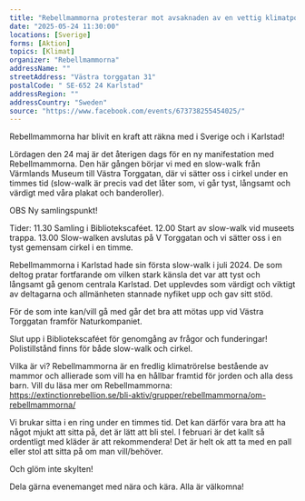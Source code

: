 ```yaml
---
title: "Rebellmammorna protesterar mot avsaknaden av en vettig klimatpolitik"
date: "2025-05-24 11:30:00"
locations: [Sverige]
forms: [Aktion]
topics: [Klimat]
organizer: "Rebellmammorna"
addressName: ""
streetAddress: "Västra torggatan 31"
postalCode: " SE-652 24 Karlstad"
addressRegion: ""
addressCountry: "Sweden"
source: "https://www.facebook.com/events/673738255454025/"
---
```

Rebellmammorna har blivit en kraft att räkna med i Sverige och i Karlstad!

Lördagen den 24 maj är det återigen dags för en ny manifestation med Rebellmammorna. Den här gången börjar vi med en slow-walk från Värmlands Museum till Västra Torggatan, där vi sätter oss i cirkel under en timmes tid (slow-walk är precis vad det låter som, vi går tyst, långsamt och värdigt med våra plakat och banderoller).

OBS Ny samlingspunkt!

Tider:
11.30 Samling i Bibliotekscaféet.
12.00 Start av slow-walk vid museets trappa.
13.00 Slow-walken avslutas på V Torggatan och vi sätter oss i en tyst gemensam cirkel i en timme.

Rebellmammorna i Karlstad hade sin första slow-walk i juli 2024. De som deltog pratar fortfarande om vilken stark känsla det var att tyst och långsamt gå genom centrala Karlstad. Det upplevdes som värdigt och viktigt av deltagarna och allmänheten stannade nyfiket upp och gav sitt stöd.

För de som inte kan/vill gå med går det bra att mötas upp vid Västra Torggatan framför Naturkompaniet.

Slut upp i Bibliotekscaféet för genomgång av frågor och funderingar! Polistillstånd finns för både slow-walk och cirkel.

Vilka är vi?
Rebellmammorna är en fredlig klimatrörelse bestående av mammor och allierade som vill ha en hållbar framtid för jorden och alla dess barn. 
Vill du läsa mer om Rebellmammorna: https://extinctionrebellion.se/bli-aktiv/grupper/rebellmammorna/om-rebellmammorna/

Vi brukar sitta i en ring under en timmes tid. Det kan därför vara bra att ha något mjukt att sitta på, det är lätt att bli stel. I februari är det kallt så ordentligt med kläder är att rekommendera! Det är helt ok att ta med en pall eller stol att sitta på om man vill/behöver.

Och glöm inte skylten! 

Dela gärna evenemanget med nära och kära. Alla är välkomna!